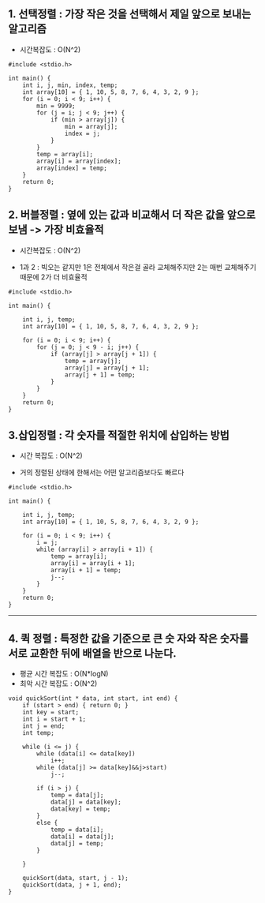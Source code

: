 ## 1. 선택정렬 : 가장 작은 것을 선택해서 제일 앞으로 보내는 알고리즘 

- 시간복잡도 : O(N^2)

```
#include <stdio.h>

int main() {
	int i, j, min, index, temp;
	int array[10] = { 1, 10, 5, 8, 7, 6, 4, 3, 2, 9 };
	for (i = 0; i < 9; i++) {
		min = 9999;
		for (j = i; j < 9; j++) {
			if (min > array[j]) {
				min = array[j];
				index = j;
			}
		}
		temp = array[i];
		array[i] = array[index];
		array[index] = temp;
	}
	return 0;
}
```



## 2. 버블정렬 : 옆에 있는 값과 비교해서 더 작은 값을 앞으로 보냄 -> 가장 비효율적

- 시간복잡도 : O(N^2)

- 1과 2 : 빅오는 같지만 1은 전체에서 작은걸 골라 교체해주지만 2는 매번 교체해주기 때문에 2가 더 비효율적

```
#include <stdio.h>

int main() {

	int i, j, temp;
	int array[10] = { 1, 10, 5, 8, 7, 6, 4, 3, 2, 9 };
	
	for (i = 0; i < 9; i++) {
		for (j = 0; j < 9 - i; j++) {
			if (array[j] > array[j + 1]) {
				temp = array[j];
				array[j] = array[j + 1];
				array[j + 1] = temp;
			}
		}
	}
	return 0;
}
```



##  3.삽입정렬 : 각 숫자를 적절한 위치에 삽입하는 방법

- 시간 복잡도 : O(N^2)

- 거의 정렬된 상태에 한해서는 어떤 알고리즘보다도 빠르다

```
#include <stdio.h>

int main() {

	int i, j, temp;
	int array[10] = { 1, 10, 5, 8, 7, 6, 4, 3, 2, 9 };
	
	for (i = 0; i < 9; i++) {
		i = j;
		while (array[i] > array[i + 1]) {
			temp = array[i];
			array[i] = array[i + 1];
			array[i + 1] = temp;
			j--;
		}
	}
	return 0;
}
```



-------------------------------------------------------------------

## 4. 퀵 정렬 : 특정한 값을 기준으로 큰 숫  자와 작은 숫자를 서로 교환한 뒤에 배열을 반으로 나눈다.

- 평균 시간 복잡도 : O(N*logN)
- 최악 시간 복잡도 : O(N^2)

```
void quickSort(int * data, int start, int end) {
	if (start > end) { return 0; }
	int key = start;
	int i = start + 1;
	int j = end;
	int temp;
	
	while (i <= j) {
		while (data[i] <= data[key]) 
			i++;
		while (data[j] >= data[key]&&j>start) 
			j--;
			
		if (i > j) {
			temp = data[j];
			data[j] = data[key];
			data[key] = temp;
		}
		else {
			temp = data[i];
			data[i] = data[j];
			data[j] = temp;
		}

	}
	
	quickSort(data, start, j - 1);
	quickSort(data, j + 1, end);
}
```

